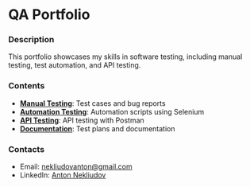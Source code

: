 # QA Portfolio

### Description
This portfolio showcases my skills in software testing, including manual testing, test automation, and API testing.

### Contents
- **[Manual Testing](./Manual%20Testing)**: Test cases and bug reports
- **[Automation Testing](./Automation%20Testing)**: Automation scripts using Selenium
- **[API Testing](./API%20Testing)**: API testing with Postman
- **[Documentation](./Documentation)**: Test plans and documentation

### Contacts
- Email: nekliudovanton@gmail.com
- LinkedIn: [Anton Nekliudov](https://www.linkedin.com/in/anton-nekliudov/)
